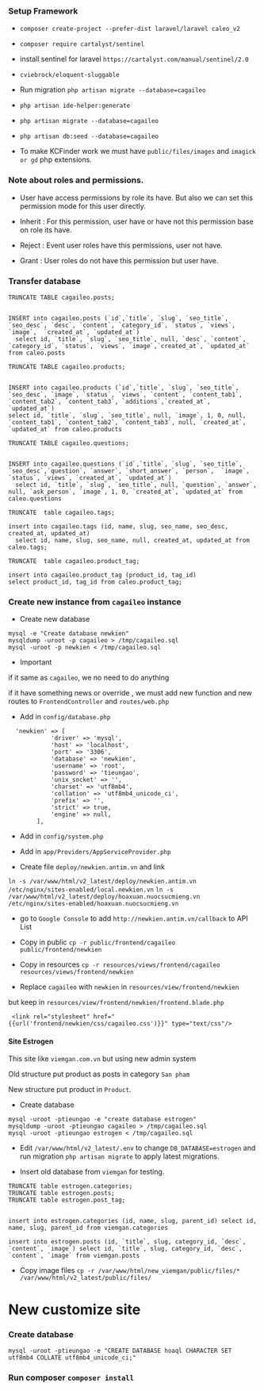 ### Setup Framework 

* `composer create-project --prefer-dist laravel/laravel caleo_v2`

* `composer require cartalyst/sentinel`

* install sentinel for laravel `https://cartalyst.com/manual/sentinel/2.0`

* `cviebrock/eloquent-sluggable`

* Run migration `php artisan migrate --database=cagaileo`

* `php artisan ide-helper:generate`

* `php artisan migrate --database=cagaileo`

* `php artisan db:seed --database=cagaileo`

* To make KCFinder work we must have `public/files/images` and `imagick or gd` php extensions.

### Note about roles and permissions.

* User have access permissions by role its have. But also we can set this permission mode for this user directly.

 - Inherit : For this permission, user have or have not this permission base on role its have.
 
 - Reject : Event user roles have this permissions, user not have.
 
 - Grant : User roles do not have this permission but user have.

### Transfer database

```$xslt
TRUNCATE TABLE cagaileo.posts;


INSERT into cagaileo.posts (`id`,`title`, `slug`, `seo_title`, `seo_desc`, `desc`, `content`, `category_id`, `status`, `views`, `image`,  `created_at`, `updated_at`)
  select id, `title`, `slug`, `seo_title`, null, `desc`, `content`, `category_id`, `status`, `views`, `image`,`created_at`, `updated_at` from caleo.posts

TRUNCATE TABLE cagaileo.products;


INSERT into cagaileo.products (`id`,`title`, `slug`, `seo_title`, `seo_desc`, `image`, `status`, `views`, `content`, `content_tab1`, `content_tab2`, `content_tab3`, `additions`,`created_at`, `updated_at`)
select id, `title`, `slug`, `seo_title`, null, `image`, 1, 0, null, `content_tab1`, `content_tab2`, `content_tab3`, null, `created_at`, `updated_at` from caleo.products

TRUNCATE TABLE cagaileo.questions;


INSERT into cagaileo.questions (`id`,`title`, `slug`, `seo_title`, `seo_desc`,`question`, `answer`, `short_answer`, `person`,  `image`, `status`, `views`, `created_at`, `updated_at`)
  select id, `title`, `slug`, `seo_title`, null, `question`, `answer`, null, `ask_person`, `image`, 1, 0, `created_at`, `updated_at` from caleo.questions

TRUNCATE  table cagaileo.tags;

insert into cagaileo.tags (id, name, slug, seo_name, seo_desc, created_at, updated_at)
  select id, name, slug, seo_name, null, created_at, updated_at from caleo.tags;

TRUNCATE  table cagaileo.product_tag;

insert into cagaileo.product_tag (product_id, tag_id)
select product_id, tag_id from caleo.product_tag;

```

### Create new instance from `cagaileo` instance

* Create new database

```textmate
mysql -e "Create database newkien"
mysqldump -uroot -p cagaileo > /tmp/cagaileo.sql
mysql -uroot -p newkien < /tmp/cagaileo.sql
```

* Important

if it same as `cagaileo`, we no need to do anything

if it have something news or override , we must add new function and new routes to `FrontendController` and `routes/web.php`

* Add in `config/database.php`

```textmate
  'newkien' => [
            'driver' => 'mysql',
            'host' => 'localhost',
            'port' => '3306',
            'database' => 'newkien',
            'username' => 'root',
            'password' => 'tieungao',
            'unix_socket' => '',
            'charset' => 'utf8mb4',
            'collation' => 'utf8mb4_unicode_ci',
            'prefix' => '',
            'strict' => true,
            'engine' => null,
        ],
```
* Add in `config/system.php`

* Add in `app/Providers/AppServiceProvider.php`

* Create file `deploy/newkien.antim.vn` and link

`ln -s /var/www/html/v2_latest/deploy/newkien.antim.vn /etc/nginx/sites-enabled/local.newkien.vn`
`ln -s /var/www/html/v2_latest/deploy/hoaxuan.nuocsucmieng.vn /etc/nginx/sites-enabled/hoaxuan.nuocsucmieng.vn`

* go to `Google Console` to add `http://newkien.antim.vn/callback` to API List

* Copy in public `cp -r public/frontend/cagaileo public/frontend/newkien`

* Copy in resources `cp -r resources/views/frontend/cagaileo  resources/views/frontend/newkien`

* Replace `cagaileo` with `newkien` in `resources/view/frontend/newkien`

but keep in `resources/view/frontend/newkien/frontend.blade.php`

```textmate
 <link rel="stylesheet" href="{{url('frontend/newkien/css/cagaileo.css')}}" type="text/css"/>
```

#### Site Estrogen

This site like `viemgan.com.vn` but using new admin system

Old structure put product as posts in category `San pham`

New structure put product in `Product`.

* Create database

```
mysql -uroot -ptieungao -e "create database estrogen"
mysqldump -uroot -ptieungao cagaileo > /tmp/cagaileo.sql
mysql -uroot -ptieungao estrogen < /tmp/cagaileo.sql
```

* Edit `/var/www/html/v2_latest/.env` to change `DB_DATABASE=estrogen` and run migration `php artisan migrate` to apply latest migrations.

* Insert old database from `viemgan` for testing.

```
TRUNCATE table estrogen.categories;
TRUNCATE table estrogen.posts;
TRUNCATE table estrogen.post_tag;


insert into estrogen.categories (id, name, slug, parent_id) select id, name, slug, parent_id from viemgan.categories

insert into estrogen.posts (id, `title`, slug, category_id, `desc`, `content`, `image`) select id, `title`, slug, category_id, `desc`, `content`, `image` from viemgan.posts
```

* Copy image files
`cp -r /var/www/html/new_viemgan/public/files/* /var/www/html/v2_latest/public/files/`


New customize site
====================================


### Create database

```textmate
mysql -uroot -ptieungao -e "CREATE DATABASE hoaql CHARACTER SET utf8mb4 COLLATE utf8mb4_unicode_ci;"
```

### Run composer `composer install`
